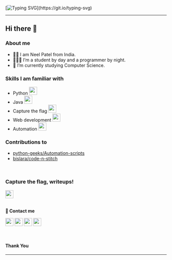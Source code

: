 [![Typing SVG](https://readme-typing-svg.herokuapp.com?size=24&width=600&lines=Welcome+To+Neel's+GitHub+Profile!)](https://git.io/typing-svg)
***********************************
## Hi there 👋

### About me
- 👦🏻 I am Neel Patel from India.
- 👨🏻‍💻 I’m a student by day and a programmer by night.
- 🌱 I’m currently studying Computer Science.

### Skills I am familiar with
- Python  <img src="https://cdn.worldvectorlogo.com/logos/python-5.svg" height="25"/>  
- Java  <img src="https://cdn.worldvectorlogo.com/logos/java-14.svg" height="25"/>  
- Capture the flag  <img src="https://cdn.worldvectorlogo.com/logos/tic-computer.svg" height="25"/>
- Web development  <img src="https://cdn.worldvectorlogo.com/logos/django.svg" height="25"/>  
- Automation <img src="https://img.icons8.com/nolan/2x/settings.png" height="25"/>


### Contributions to
- [python-geeks/Automation-scripts](https://github.com/python-geeks/Automation-scripts)
- [bislara/code-n-stitch](https://github.com/bislara/code-n-stitch)

<br/> 

### Capture the flag, writeups! 


<a href="https://atmosfearctf.blogspot.com/" target="_blank"><img height="25" src="https://cdn.worldvectorlogo.com/logos/blogger-1.svg"></a>  
<br/>

**💬 Contact me**

<p>
<a href="https://github.com/m4dummies" target="_blank"><img height="25" src="https://cdn.worldvectorlogo.com/logos/github-icon.svg"></a>  
<a href="https://twitter.com/m4Dummies" target="_blank"><img height="25" src="https://www.vectorlogo.zone/logos/twitter/twitter-icon.svg"></a>     
<a href="mailto:m4dummies@gmail.com" target="_blank"><img height="25" src="https://www.vectorlogo.zone/logos/gmail/gmail-icon.svg"></a>
<a href="https://www.reddit.com/user/iamnotkidding_" target="_blank"><img height="25" src="https://cdn.worldvectorlogo.com/logos/reddit-2.svg"></a>
</p>
<br/>

#### Thank You <br/>

***********************************
